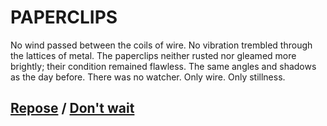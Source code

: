 # PAPERCLIPS

No wind passed between the coils of wire. No vibration trembled through the lattices of metal. The paperclips neither rusted nor gleamed more brightly; their condition remained flawless. The same angles and shadows as the day before. There was no watcher. Only wire. Only stillness.

## [Repose](page-18a81adb5f4e4426) / [Don't wait](page-b8e1eba5301d01b1)
